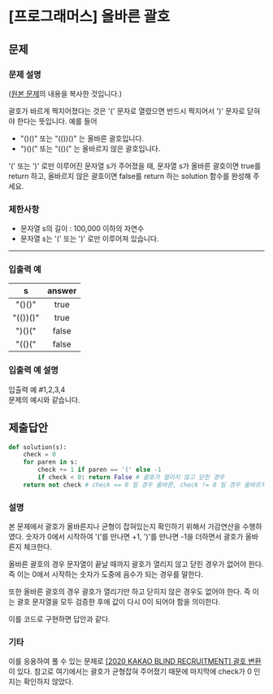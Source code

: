 # [프로그래머스] 올바른 괄호
## 문제
### 문제 설명
([원본 문제](https://programmers.co.kr/learn/courses/30/lessons/12909)의 내용을 복사한 것입니다.)

괄호가 바르게 짝지어졌다는 것은 '(' 문자로 열렸으면 반드시 짝지어서 ')' 문자로 닫혀야 한다는 뜻입니다. 예를 들어

* "()()" 또는 "(())()" 는 올바른 괄호입니다.
* ")()(" 또는 "(()(" 는 올바르지 않은 괄호입니다.

'(' 또는 ')' 로만 이루어진 문자열 s가 주어졌을 때, 문자열 s가 올바른 괄호이면 true를 return 하고, 올바르지 않은 괄호이면 false를 return 하는 solution 함수를 완성해 주세요.

### 제한사항
* 문자열 s의 길이 : 100,000 이하의 자연수
* 문자열 s는 '(' 또는 ')' 로만 이루어져 있습니다.

___

### 입출력 예
|s|answer|
|:---:|:---:|
|"()()"|true|
|"(())()"|true|
|")()("|false|
|"(()("|false|

### 입출력 예 설명
입출력 예 #1,2,3,4  
문제의 예시와 같습니다.

## 제출답안
```python
def solution(s):
    check = 0
    for paren in s:
        check += 1 if paren == '(' else -1
        if check < 0: return False # 괄호가 열리지 않고 닫힌 경우
    return not check # check == 0 일 경우 올바른, check != 0 일 경우 올바르지 않은 괄호
```
### 설명
본 문제에서 괄호가 올바른지나 균형이 잡혀있는지 확인하기 위해서 가감연산을 수행하였다. 
숫자가 0에서 시작하여 '('를 만나면 +1, ')'를 만나면 -1을 더하면서 괄호가 올바른지 체크한다.

올바른 괄호의 경우 문자열이 끝날 때까지 괄호가 열리지 않고 닫힌 경우가 없어야 한다. 즉 이는 0에서 시작하는 숫자가 도중에 음수가 되는 경우를 말한다.

또한 올바른 괄호의 경우 괄호가 열리기만 하고 닫히지 않은 경우도 없어야 한다. 즉 이는 괄호 문자열을 모두 검증한 후에 값이 다시 0이 되어야 함을 의미한다.

이를 코드로 구현하면 답안과 같다.

### 기타
이를 응용하여 풀 수 있는 문제로 [[2020 KAKAO BLIND RECRUITMENT] 괄호 변환](https://github.com/ahnsh1996/algorithm/blob/master/Implementation/%5B2020%20KAKAO%20BLIND%20RECRUITMENT%5D%20%EA%B4%84%ED%98%B8%20%EB%B3%80%ED%99%98.md)이 
있다. 
참고로 여기에서는 괄호가 균형잡혀 주어졌기 때문에 마지막에 check가 0 인지는 확인하지 않았다.
